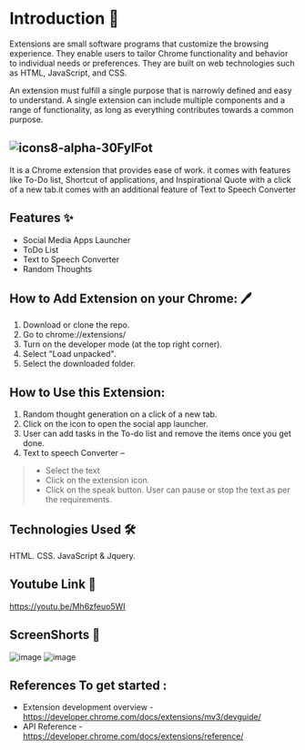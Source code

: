 # Introduction 👋
Extensions are small software programs that customize the browsing experience. They enable users to tailor Chrome functionality and behavior to individual needs or preferences. They are built on web technologies such as HTML, JavaScript, and CSS.

An extension must fulfill a single purpose that is narrowly defined and easy to understand. A single extension can include multiple components and a range of functionality, as long as everything contributes towards a common purpose.

## ![icons8-alpha-30](https://user-images.githubusercontent.com/52539720/125122932-b1e2ef80-e113-11eb-8430-bca127710425.png)FylFot
It is a Chrome extension that provides ease of work. it comes with features like To-Do list, Shortcut of applications, and Inspirational Quote with a click of a new tab.it comes with an additional feature of Text to Speech Converter

## Features ✨
* Social Media Apps Launcher
* ToDo List
* Text to Speech Converter
* Random Thoughts
## How to Add Extension on your Chrome: 🖊️
1. Download or clone the repo.
2. Go to chrome://extensions/
3. Turn on the developer mode (at the top right corner).
4. Select "Load unpacked".
5. Select the downloaded folder.
## How to Use this Extension:
1. Random thought generation on a click of a new tab.
2. Click on the icon to open the social app launcher.
3. User can add tasks in the To-do list and remove the items once you get done.
4. Text to speech Converter –
> * Select the text
> * Click on the extension icon.
> * Click on the speak button. User can pause or stop the text as per the requirements.
## Technologies Used 🛠️
HTML.
CSS.
JavaScript & Jquery.
## Youtube Link 🔗
https://youtu.be/Mh6zfeuo5WI

## ScreenShorts 🎥
![image](https://user-images.githubusercontent.com/52539720/125122775-7cd69d00-e113-11eb-8c5f-30d2e9cdb498.png)
![image](https://user-images.githubusercontent.com/52539720/125122829-8f50d680-e113-11eb-9f54-3688cf131e90.png)



## References To get started :
* Extension development overview - https://developer.chrome.com/docs/extensions/mv3/devguide/
* API Reference - https://developer.chrome.com/docs/extensions/reference/
